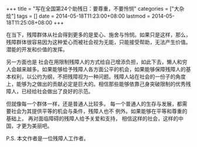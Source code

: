 +++
title = "写在全国第24个助残日：要尊重，不要怜悯"
categories = ["大杂烩"]
tags = []
date = 2014-05-18T11:23:00+08:00
lastmod = 2014-05-18T11:25:08+08:00
+++



在当下，残障群体从社会得到更多的是爱心、施舍与怜悯。如果只是这样，那么，残障群体很容易因为这种爱心而被社会视为无能，只能接受帮助，无法产生价值。潜能的开发和价值的发挥。

另一方面也是 社会在用限制残障人的方式给自己增添负担，如此下去，懒人和穷人会越来越多。如果能够给予残障人各方面公平的机会，如果能够保障残障人的基本权利，以公约为纲，不把残障视为一种问题。残障人站在社会的一份子的角度上，能够为之做出的贡献必定是巨大的。相信那些能够依靠己身突破限制的优秀残障人，已经给社会做出了良好的示范。

但就像每一个群体一样，还是普通人比较多。 每一个普通人的生存与发展，都需要社会为其提供平等的机会与条件，残障人也不 例外。如果能够在平等和尊重的基础上， 再对面临障碍的残障人给予关爱和支持， 相信这样的社会，这样的中国，才更为美丽吧。

P.S. 本文作者是一位残障人工作者。